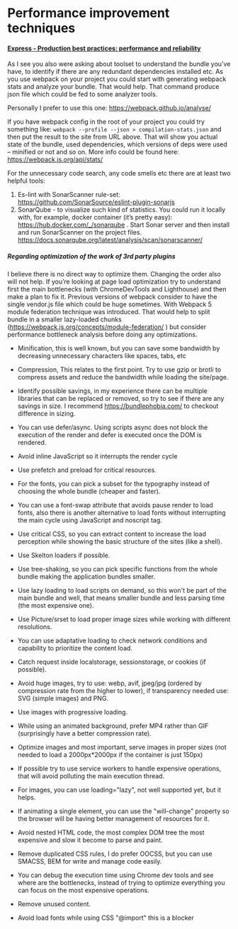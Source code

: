 # Performance improvement techniques

#### [Express - Production best practices: performance and reliability](https://expressjs.com/en/advanced/best-practice-performance.html)

As I see you also were asking about toolset to understand the bundle you’ve have, to identify if there are any redundant dependencies installed etc.
As you use webpack on your project you could start with generating webpack stats and analyze your bundle.
That would help. That command produce json file which could be fed to some analyzer tools. 

Personally I prefer to use  this one: https://webpack.github.io/analyse/ 

If you have webpack config in the root of your project you could try something like: 
`webpack --profile --json > compilation-stats.json` and then put the result to the site from URL above. 
That will show you actual state of the bundle, used dependencies, which versions of deps were used – minified or not and so on.
More info could be found here: https://webpack.js.org/api/stats/ 

  

For the unnecessary code search, any code smells etc there are at least two helpful tools: 

1. Es-lint with SonarScanner rule-set: https://github.com/SonarSource/eslint-plugin-sonarjs 
2. SonarQube - to visualize such kind of statistics. You could run it locally with, for example, docker container (it’s pretty easy): https://hub.docker.com/_/sonarqube . 
  Start Sonar server and then install and run SonarScanner on the project files. https://docs.sonarqube.org/latest/analysis/scan/sonarscanner/   

  
##### Regarding optimization of the work of 3rd party plugins
I believe there is no direct way to optimize them. Changing the order also will not help. 
If you’re looking at page load optimization try to understand first the main bottlenecks (with ChromeDevTools and Lighthouse) and then make a plan to fix it.
Previous versions of webpack consider to have the single vendor.js file which could be huge sometimes.
With Webpack 5 module federation technique was introduced.
That would help to split bundle in a smaller lazy-loaded chunks (https://webpack.js.org/concepts/module-federation/ ) but consider performance bottleneck analysis before doing any optimizations. 

- Minification, this is well known, but you can save some bandwidth by decreasing unnecessary characters like spaces, tabs, etc 

- Compression, This relates to the first point. Try to use gzip or brotli to compress assets and reduce the bandwidth while loading the site/page. 

- Identify possible savings, in my experience there can be multiple libraries that can be replaced or removed, so try to see if there are any savings in size. I recommend https://bundlephobia.com/ to checkout difference in sizing. 

- You can use defer/async. Using scripts async does not block the execution of the render and defer is executed once the DOM is rendered. 

- Avoid inline JavaScript so it interrupts the render cycle 

- Use prefetch and preload for critical resources. 

- For the fonts, you can pick a subset for the typography instead of choosing the whole bundle (cheaper and faster). 

- You can use a font-swap attribute that avoids pause render to load fonts, also there is another alternative to load fonts without interrupting the main cycle using JavaScript and noscript tag. 

- Use critical CSS, so you can extract content to increase the load perception while showing the basic structure of the sites (like a shell). 

- Use Skelton loaders if possible. 

- Use tree-shaking, so you can pick specific functions from the whole bundle making the application bundles smaller. 

- Use lazy loading to load scripts on demand, so this won't be part of the main bundle and well, that means smaller bundle and less parsing time (the most expensive one). 

- Use Picture/srset to load proper image sizes while working with different resolutions. 

- You can use adaptative loading to check network conditions and capability to prioritize the content load. 

- Catch request inside localstorage, sessionstorage, or cookies (if possible). 

- Avoid huge images, try to use: webp, avif, jpeg/jpg (ordered by compression rate from the higher to lower), if transparency needed use: SVG (simple images) and PNG. 

- Use images with progressive loading. 

- While using an animated background, prefer MP4 rather than GIF (surprisingly have a better compression rate). 

- Optimize images and most important, serve images in proper sizes (not needed to load a 2000px*2000px if the container is just 150px) 

- If possible try to use service workers to handle expensive operations, that will avoid polluting the main execution thread. 

- For images, you can use loading="lazy", not well supported yet, but it helps. 

- If animating a single element, you can use the "will-change" property so the browser will be having better management of resources for it. 

- Avoid nested HTML code, the most complex DOM tree the most expensive and slow it become to parse and paint. 

- Remove duplicated CSS rules, I do prefer OOCSS, but you can use SMACSS, BEM for write and manage code easily. 

- You can debug the execution time using Chrome dev tools and see where are the bottlenecks, instead of trying to optimize everything you can focus on the most expensive operations. 

- Remove unused content. 

- Avoid load fonts while using CSS "@import" this is a blocker 
